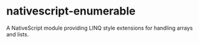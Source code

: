 # nativescript-enumerable
A NativeScript module providing LINQ style extensions for handling arrays and lists.
